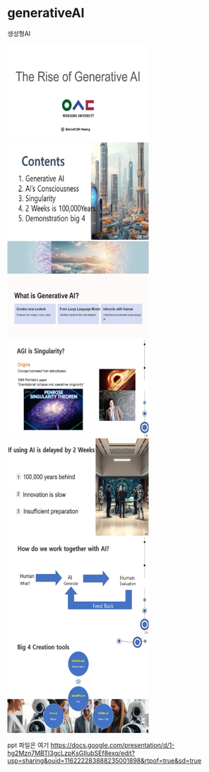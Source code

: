 # generativeAI
생성형AI

<img src="image/1.png" width="320" height="220" />  
<img src="image/2.png" width="320" height="220" />  
<img src="image/3.png" width="320" height="220" />  
<img src="image/4.png" width="320" height="220" />  
<img src="image/5.png" width="320" height="220" />  
<img src="image/6.png" width="320" height="220" />  
<img src="image/7.png" width="320" height="220" />  


ppt 파일은 여기 https://docs.google.com/presentation/d/1-hg2Mzn7MBTI3gcLzpKsGIIubSEf8exq/edit?usp=sharing&ouid=116222283888235001898&rtpof=true&sd=true

